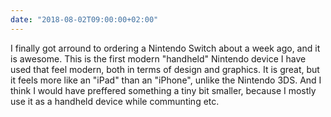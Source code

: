 ```yaml
---
date: "2018-08-02T09:00:00+02:00"
---
```


I finally got arround to ordering a Nintendo Switch about a week ago, and it is awesome. This is the first modern "handheld" Nintendo device I have used that feel modern, both in terms of design and graphics. It is great, but it feels more like an "iPad" than an "iPhone", unlike the Nintendo 3DS. And I think I would have preffered something a tiny bit smaller, because I mostly use it as a handheld device while communting etc. 
